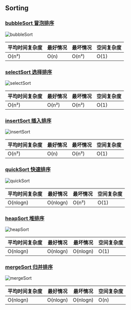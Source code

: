 ## Sorting

### [bubbleSort 冒泡排序](https://github.com/jin5354/algorithms/blob/master/src/sorting/bubbleSort.js)

![bubbleSort](http://louiszhai.github.io/docImages/sort05.gif)

| 平均时间复杂度 | 最好情况 | 最坏情况 | 空间复杂度 |
|----------------|----------|----------|------------|
| O(n²)          | O(n)     | O(n²)    | O(1)       |

### [selectSort 选择排序](https://github.com/jin5354/algorithms/blob/master/src/sorting/selectSort.js)

![selectSort](http://louiszhai.github.io/docImages/sort06.gif)

| 平均时间复杂度 | 最好情况 | 最坏情况 | 空间复杂度 |
|----------------|----------|----------|------------|
| O(n²)          | O(n²)     | O(n²)    | O(1)       |

### [insertSort 插入排序](https://github.com/jin5354/algorithms/blob/master/src/sorting/insertSort.js)

![insertSort](http://louiszhai.github.io/docImages/sort07.gif)

| 平均时间复杂度 | 最好情况 | 最坏情况 | 空间复杂度 |
|----------------|----------|----------|------------|
| O(n²)          | O(n)     | O(n²)    | O(1)       |

### [quickSort 快速排序](https://github.com/jin5354/algorithms/blob/master/src/sorting/quickSort.js)

![quickSort](http://louiszhai.github.io/docImages/sort09.gif)

| 平均时间复杂度 | 最好情况 | 最坏情况 | 空间复杂度 |
|----------------|----------|----------|------------|
| O(nlogn)          | O(nlogn)     | O(n²)    | O(1)       |

### [heapSort 堆排序](https://github.com/jin5354/algorithms/blob/master/src/sorting/heapSort.js)

![heapSort](https://camo.githubusercontent.com/61a398b035696628efb6b2b71aa444c0e658e8f7/68747470733a2f2f75706c6f61642e77696b696d656469612e6f72672f77696b6970656469612f636f6d6d6f6e732f342f34642f48656170736f72742d6578616d706c652e676966)

| 平均时间复杂度 | 最好情况 | 最坏情况 | 空间复杂度 |
|----------------|----------|----------|------------|
| O(nlogn)          | O(nlogn)     | O(nlogn)    | O(1)       |

### [mergeSort 归并排序](https://github.com/jin5354/algorithms/blob/master/src/sorting/mergeSort.js)

![mergeSort](https://camo.githubusercontent.com/9aca2daaee76cd5334617ea3c01ae6c7c702302d/68747470733a2f2f75706c6f61642e77696b696d656469612e6f72672f77696b6970656469612f636f6d6d6f6e732f652f65362f4d657267655f736f72745f616c676f726974686d5f6469616772616d2e737667)

| 平均时间复杂度 | 最好情况 | 最坏情况 | 空间复杂度 |
|----------------|----------|----------|------------|
| O(nlogn)          | O(nlogn)     | O(nlogn)    | O(n)       |